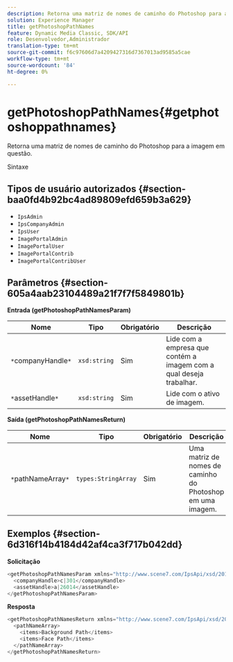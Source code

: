 ```yaml
---
description: Retorna uma matriz de nomes de caminho do Photoshop para a imagem em questão.
solution: Experience Manager
title: getPhotoshopPathNames
feature: Dynamic Media Classic, SDK/API
role: Desenvolvedor,Administrador
translation-type: tm+mt
source-git-commit: f6c97606d7a4209427316d7367013ad9585a5cae
workflow-type: tm+mt
source-wordcount: '84'
ht-degree: 0%

---
```



# getPhotoshopPathNames{#getphotoshoppathnames}

Retorna uma matriz de nomes de caminho do Photoshop para a imagem em questão.

Sintaxe

## Tipos de usuário autorizados {#section-baa0fd4b92bc4ad89809efd659b3a629}

* `IpsAdmin`
* `IpsCompanyAdmin`
* `IpsUser`
* `ImagePortalAdmin`
* `ImagePortalUser`
* `ImagePortalContrib`
* `ImagePortalContribUser`

## Parâmetros {#section-605a4aab23104489a21f7f7f5849801b}

**Entrada (getPhotoshopPathNamesParam)**

| Nome | Tipo | Obrigatório | Descrição |
|---|---|---|---|
| `*`companyHandle`*` | `xsd:string` | Sim | Lide com a empresa que contém a imagem com a qual deseja trabalhar. |
| `*`assetHandle`*` | `xsd:string` | Sim | Lide com o ativo de imagem. |

**Saída (getPhotoshopPathNamesReturn)**

| Nome | Tipo | Obrigatório | Descrição |
|---|---|---|---|
| `*`pathNameArray`*` | `types:StringArray` | Sim | Uma matriz de nomes de caminho do Photoshop em uma imagem. |

## Exemplos {#section-6d316f14b4184d42af4ca3f717b042dd}

**Solicitação**

```java
<getPhotoshopPathNamesParam xmlns="http://www.scene7.com/IpsApi/xsd/2012-07-31">
  <companyHandle>c|301</companyHandle>
  <assetHandle>a|26014</assetHandle>
</getPhotoshopPathNamesParam>
```

**Resposta**

```java
<getPhotoshopPathNamesReturn xmlns="http://www.scene7.com/IpsApi/xsd/2012-07-31">
  <pathNameArray>
    <items>Background Path</items>
    <items>Face Path</items>
  </pathNameArray>
</getPhotoshopPathNamesReturn>
```

